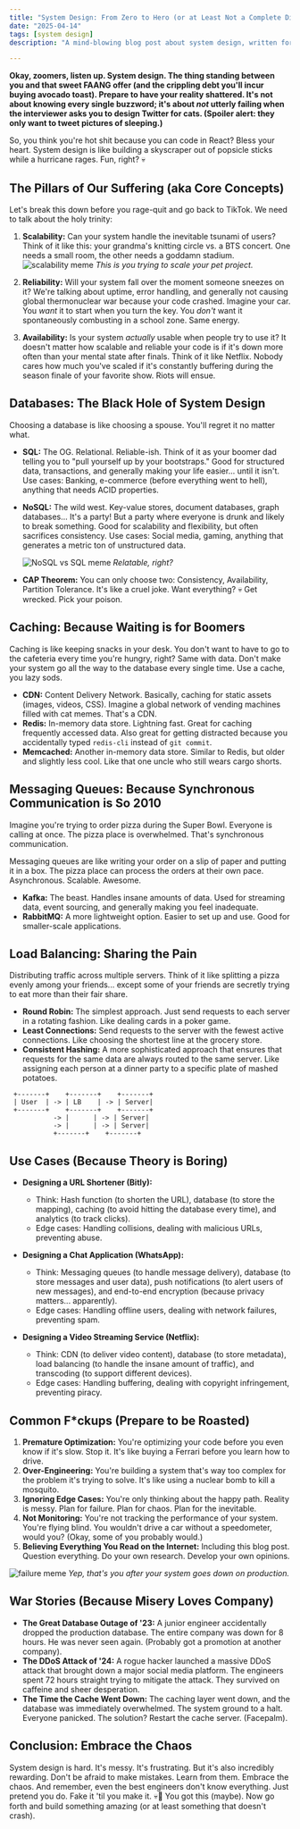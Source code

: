```yaml
---
title: "System Design: From Zero to Hero (or at Least Not a Complete Disaster)"
date: "2025-04-14"
tags: [system design]
description: "A mind-blowing blog post about system design, written for chaotic Gen Z engineers. Prepare for existential dread and a slight increase in your imposter syndrome."

---
```


**Okay, zoomers, listen up. System design. The thing standing between you and that sweet FAANG offer (and the crippling debt you'll incur buying avocado toast). Prepare to have your reality shattered. It's not about knowing every single buzzword; it's about *not* utterly failing when the interviewer asks you to design Twitter for cats. (Spoiler alert: they only want to tweet pictures of sleeping.)**

So, you think you're hot shit because you can code in React? Bless your heart. System design is like building a skyscraper out of popsicle sticks while a hurricane rages. Fun, right? 💀

## The Pillars of Our Suffering (aka Core Concepts)

Let's break this down before you rage-quit and go back to TikTok. We need to talk about the holy trinity:

1.  **Scalability:** Can your system handle the inevitable tsunami of users? Think of it like this: your grandma's knitting circle vs. a BTS concert. One needs a small room, the other needs a goddamn stadium.
    ![scalability meme](https://i.imgflip.com/46e4g8.jpg) *This is you trying to scale your pet project.*

2.  **Reliability:** Will your system fall over the moment someone sneezes on it? We're talking about uptime, error handling, and generally not causing global thermonuclear war because your code crashed.
    Imagine your car. You *want* it to start when you turn the key. You *don't* want it spontaneously combusting in a school zone. Same energy.

3.  **Availability:** Is your system *actually* usable when people try to use it? It doesn't matter how scalable and reliable your code is if it's down more often than your mental state after finals.
    Think of it like Netflix. Nobody cares how much you've scaled if it's constantly buffering during the season finale of your favorite show. Riots will ensue.

## Databases: The Black Hole of System Design

Choosing a database is like choosing a spouse. You'll regret it no matter what.

*   **SQL:** The OG. Relational. Reliable-ish. Think of it as your boomer dad telling you to "pull yourself up by your bootstraps." Good for structured data, transactions, and generally making your life easier... until it isn't.
    Use cases: Banking, e-commerce (before everything went to hell), anything that needs ACID properties.

*   **NoSQL:** The wild west. Key-value stores, document databases, graph databases... It's a party! But a party where everyone is drunk and likely to break something. Good for scalability and flexibility, but often sacrifices consistency.
    Use cases: Social media, gaming, anything that generates a metric ton of unstructured data.

    ![NoSQL vs SQL meme](https://miro.medium.com/max/700/1*hN2Yn01O0b9_yD3s4bJcGA.png) *Relatable, right?*

*   **CAP Theorem:** You can only choose two: Consistency, Availability, Partition Tolerance. It's like a cruel joke. Want everything? 💀 Get wrecked. Pick your poison.

## Caching: Because Waiting is for Boomers

Caching is like keeping snacks in your desk. You don't want to have to go to the cafeteria every time you're hungry, right? Same with data. Don't make your system go all the way to the database every single time. Use a cache, you lazy sods.

*   **CDN:** Content Delivery Network. Basically, caching for static assets (images, videos, CSS). Imagine a global network of vending machines filled with cat memes. That's a CDN.
*   **Redis:** In-memory data store. Lightning fast. Great for caching frequently accessed data. Also great for getting distracted because you accidentally typed `redis-cli` instead of `git commit`.
*   **Memcached:** Another in-memory data store. Similar to Redis, but older and slightly less cool. Like that one uncle who still wears cargo shorts.

## Messaging Queues: Because Synchronous Communication is So 2010

Imagine you're trying to order pizza during the Super Bowl. Everyone is calling at once. The pizza place is overwhelmed. That's synchronous communication.

Messaging queues are like writing your order on a slip of paper and putting it in a box. The pizza place can process the orders at their own pace. Asynchronous. Scalable. Awesome.

*   **Kafka:** The beast. Handles insane amounts of data. Used for streaming data, event sourcing, and generally making you feel inadequate.
*   **RabbitMQ:** A more lightweight option. Easier to set up and use. Good for smaller-scale applications.

## Load Balancing: Sharing the Pain

Distributing traffic across multiple servers. Think of it like splitting a pizza evenly among your friends... except some of your friends are secretly trying to eat more than their fair share.

*   **Round Robin:** The simplest approach. Just send requests to each server in a rotating fashion. Like dealing cards in a poker game.
*   **Least Connections:** Send requests to the server with the fewest active connections. Like choosing the shortest line at the grocery store.
*   **Consistent Hashing:** A more sophisticated approach that ensures that requests for the same data are always routed to the same server. Like assigning each person at a dinner party to a specific plate of mashed potatoes.

```ascii
 +-------+    +-------+    +-------+
 | User  | -> | LB    | -> | Server|
 +-------+    +-------+    +-------+
           -> |      | -> | Server|
           -> |      | -> | Server|
           +-------+    +-------+
```

## Use Cases (Because Theory is Boring)

*   **Designing a URL Shortener (Bitly):**
    *   Think: Hash function (to shorten the URL), database (to store the mapping), caching (to avoid hitting the database every time), and analytics (to track clicks).
    *   Edge cases: Handling collisions, dealing with malicious URLs, preventing abuse.

*   **Designing a Chat Application (WhatsApp):**
    *   Think: Messaging queues (to handle message delivery), database (to store messages and user data), push notifications (to alert users of new messages), and end-to-end encryption (because privacy matters... apparently).
    *   Edge cases: Handling offline users, dealing with network failures, preventing spam.

*   **Designing a Video Streaming Service (Netflix):**
    *   Think: CDN (to deliver video content), database (to store metadata), load balancing (to handle the insane amount of traffic), and transcoding (to support different devices).
    *   Edge cases: Handling buffering, dealing with copyright infringement, preventing piracy.

## Common F\*ckups (Prepare to be Roasted)

1.  **Premature Optimization:** You're optimizing your code before you even know if it's slow. Stop it. It's like buying a Ferrari before you learn how to drive.
2.  **Over-Engineering:** You're building a system that's way too complex for the problem it's trying to solve. It's like using a nuclear bomb to kill a mosquito.
3.  **Ignoring Edge Cases:** You're only thinking about the happy path. Reality is messy. Plan for failure. Plan for chaos. Plan for the inevitable.
4.  **Not Monitoring:** You're not tracking the performance of your system. You're flying blind. You wouldn't drive a car without a speedometer, would you? (Okay, some of you probably would.)
5.  **Believing Everything You Read on the Internet:** Including this blog post. Question everything. Do your own research. Develop your own opinions.

![failure meme](https://imgflip.com/i/2v5i1u) *Yep, that's you after your system goes down on production.*

## War Stories (Because Misery Loves Company)

*   **The Great Database Outage of '23:** A junior engineer accidentally dropped the production database. The entire company was down for 8 hours. He was never seen again. (Probably got a promotion at another company).
*   **The DDoS Attack of '24:** A rogue hacker launched a massive DDoS attack that brought down a major social media platform. The engineers spent 72 hours straight trying to mitigate the attack. They survived on caffeine and sheer desperation.
*   **The Time the Cache Went Down:** The caching layer went down, and the database was immediately overwhelmed. The system ground to a halt. Everyone panicked. The solution? Restart the cache server. (Facepalm).

## Conclusion: Embrace the Chaos

System design is hard. It's messy. It's frustrating. But it's also incredibly rewarding. Don't be afraid to make mistakes. Learn from them. Embrace the chaos. And remember, even the best engineers don't know everything. Just pretend you do. Fake it 'til you make it. 💀🙏 You got this (maybe). Now go forth and build something amazing (or at least something that doesn't crash).
